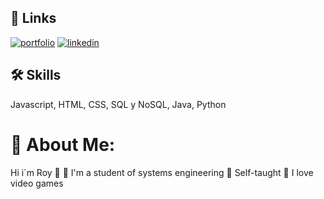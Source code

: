 ## 🔗 Links
[![portfolio](https://img.shields.io/badge/my_portfolio-000?style=for-the-badge&logo=ko-fi&logoColor=white)](https://theroy-99.github.io/Website/)
[![linkedin](https://img.shields.io/badge/linkedin-0A66C2?style=for-the-badge&logo=linkedin&logoColor=white)](https://www.linkedin.com/in/roymrodriguez99?utm_source=share&utm_campaign=share_via&utm_content=profile&utm_medium=android_app )

## 🛠 Skills
Javascript, HTML, CSS, SQL y NoSQL, Java, Python


# 🚀 About Me:
Hi i´m Roy 👋
📖 I'm a student of systems engineering
🥵 Self-taught
👾 I love video games
